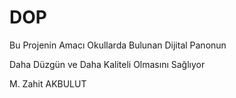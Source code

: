 # DOP 

Bu Projenin Amacı Okullarda Bulunan Dijital Panonun 

Daha Düzgün ve Daha Kaliteli Olmasını Sağlıyor

M. Zahit AKBULUT
